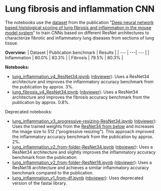 # Lung fibrosis and inflammation CNN

The notebooks use the [dataset](https://osf.io/28qbc/) from the publication "[Deep neural network based histological scoring of lung fibrosis and inflammation in the mouse model system](https://journals.plos.org/plosone/article?id=10.1371/journal.pone.0202708)" to train CNNs based on different ResNet architectures to characterize fibrotic and inflammatory lung diseases from sections of lung tissue.

**Overview:**
| Dataset         | Publication benchmark | Results |
| --- | ---| --- |
| Inflammation    | 80.0%                 | 83.3%   |
| Fibrosis        | 79.5%                 | 80.3%   |

**Notebooks:**
* [lung_inflammation_v4_ResNet34.ipynb](https://github.com/MicPie/lung/blob/master/lung_inflammation_v4_ResNet34.ipynb) ([nbviewer](https://nbviewer.jupyter.org/github/MicPie/lung/blob/master/lung_inflammation_v4_ResNet34.ipynb)): Uses a ResNet34 architecture and improves the inflammatory accuracy benchmark from the publication by approx. 3%.
* [lung_fibrosis_v4_ResNet34.ipynb](https://github.com/MicPie/lung/blob/master/lung_fibrosis_v4_ResNet34.ipynb) ([nbviewer](https://nbviewer.jupyter.org/github/MicPie/lung/blob/master/lung_fibrosis_v4_ResNet34.ipynb)): Uses a ResNet34 architecture and improves the fibrosis accuracy benchmark from the publication by approx. 0.8%.

Deprecated notebooks:
* [lung_inflammation_v3_progressive-resizing-ResNet34.ipynb](https://github.com/MicPie/lung/blob/master/lung_inflammation_v3_progressive-resizing-ResNet34.ipynb) ([nbviewer](https://nbviewer.jupyter.org/github/MicPie/lung/blob/master/lung_inflammation_v3_progressive-resizing-ResNet34.ipynb)): Uses the trained weights from the [ResNet34 from below](https://github.com/MicPie/lung/blob/master/lung_inflammation_v2_from-folder-ResNet34.ipynb) and increases the image size to 512 ("progressive resizing"). This approach improved the inflammatory accuracy benchmark from the publication by approx. 2%.
* [lung_inflammation_v2_from-folder-ResNet34.ipynb](https://github.com/MicPie/lung/blob/master/lung_inflammation_v2_from-folder-ResNet34.ipynb) ([nbviewer](https://nbviewer.jupyter.org/github/MicPie/lung/blob/master/lung_inflammation_v2_from-folder-ResNet34.ipynb)): Uses a ResNet34 architecture and slightly improves the inflammatory accuracy benchmark from the publication.
* [lung_inflammation_v2_from-folder-ResNet18.ipynb](https://github.com/MicPie/lung/blob/master/lung_inflammation_v2_from-folder-ResNet18.ipynb) ([nbviewer](https://nbviewer.jupyter.org/github/MicPie/lung/blob/master/lung_inflammation_v2_from-folder-ResNet18.ipynb)): Uses a ResNet18 architecture and achieves a similar inflammatory accuracy benchmark compared to the publication.
* [lung_inflammation_v1_from-df.ipynb]() ([nbviewer](https://nbviewer.jupyter.org/github/MicPie/lung/blob/master/lung_inflammation_v1_from-df.ipynb)): Uses deprecated version of the fastai library.
